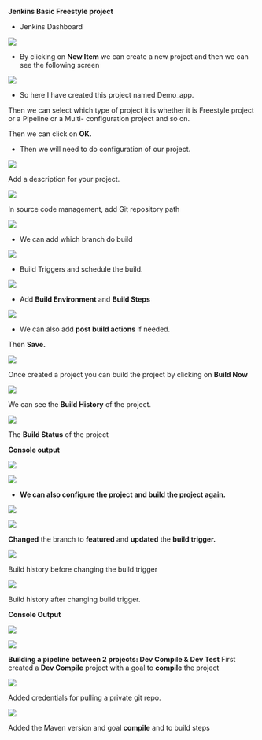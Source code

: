 ﻿**Jenkins Basic Freestyle project**  

- Jenkins Dashboard

![](img1.png)

- By clicking on **New Item** we can create a new project and then we can see the following screen

![](img2.png)

- So here I have created this project named Demo\_app.

Then we can select which type of project it is whether it is Freestyle project or a Pipeline or a Multi- configuration project and so on.

Then we can click on **OK.**

- Then we will need to do configuration of our project.

![](img3.png)

Add a description for your project.

![](img4.png)

In source code management, add Git repository path

![](img5.png)

- We can add which branch do build 

![](img6.png)

- Build Triggers and schedule the build.

![](img7.png)

- Add **Build Environment** and **Build Steps**

![](img8.png)

- We can also add **post build actions** if needed. 

Then **Save.**

![](img9.png)

Once created a project you can build the project by clicking on **Build Now**

![](img10.png)

We can see the **Build History** of the project.

![](img11.png)

The **Build Status** of the project

**Console output**

![](img12.png)

![](img13.png)

- **We can also configure the project and build the project again.**

![](img14.png)

![](img15.png)

**Changed** the branch to **featured** and **updated** the **build trigger.**

![](img16.png)

Build history before changing the build trigger

![](img17.png)

Build history after changing build trigger.

**Console Output**

![](img18.png)

![](img19.png)

**Building a pipeline between 2 projects: Dev Compile & Dev Test** First created a **Dev Compile** project with a goal to **compile** the project

![](img20.png)

Added credentials for pulling a private git repo.

![](img21.png)

Added the Maven version and goal **compile** and to build steps
